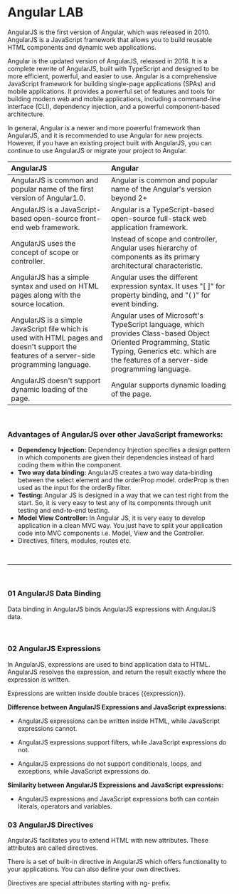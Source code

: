 # Angular LAB

AngularJS is the first version of Angular, which was released in 2010. AngularJS is a JavaScript framework that allows you to build reusable HTML components and dynamic web applications.

Angular is the updated version of AngularJS, released in 2016. It is a complete rewrite of AngularJS, built with TypeScript and designed to be more efficient, powerful, and easier to use. Angular is a comprehensive JavaScript framework for building single-page applications (SPAs) and mobile applications. It provides a powerful set of features and tools for building modern web and mobile applications, including a command-line interface (CLI), dependency injection, and a powerful component-based architecture.

In general, Angular is a newer and more powerful framework than AngularJS, and it is recommended to use Angular for new projects. However, if you have an existing project built with AngularJS, you can continue to use AngularJS or migrate your project to Angular.

| AngularJS                                                                                                                                   | Angular                                                                                                                                                                                             |
| :------------------------------------------------------------------------------------------------------------------------------------------ | :-------------------------------------------------------------------------------------------------------------------------------------------------------------------------------------------------- |
| AngularJS is common and popular name of the first version of Angular1.0.                                                                    | Angular is common and popular name of the Angular's version beyond 2+                                                                                                                               |
| AngularJS is a JavaScript-based open-source front-end web framework.                                                                        | Angular is a TypeScript-based open-source full-stack web application framework.                                                                                                                     |
| AngularJS uses the concept of scope or controller.                                                                                          | Instead of scope and controller, Angular uses hierarchy of components as its primary architectural characteristic.                                                                                  |
| AngularJS has a simple syntax and used on HTML pages along with the source location.                                                        | Angular uses the different expression syntax. It uses "[ ]" for property binding, and "( )" for event binding.                                                                                      |
| AngularJS is a simple JavaScript file which is used with HTML pages and doesn't support the features of a server-side programming language. | Angular uses of Microsoft's TypeScript language, which provides Class-based Object Oriented Programming, Static Typing, Generics etc. which are the features of a server-side programming language. |
| AngularJS doesn't support dynamic loading of the page.                                                                                      | Angular supports dynamic loading of the page.                                                                                                                                                       |

<br/>

### Advantages of AngularJS over other JavaScript frameworks:

-   **Dependency Injection:** Dependency Injection specifies a design pattern in which components are given their dependencies instead of hard coding them within the component.
-   **Two way data binding:** AngularJS creates a two way data-binding between the select element and the orderProp model. orderProp is then used as the input for the orderBy filter.
-   **Testing:** Angular JS is designed in a way that we can test right from the start. So, it is very easy to test any of its components through unit testing and end-to-end testing.
-   **Model View Controller:** In Angular JS, it is very easy to develop application in a clean MVC way. You just have to split your application code into MVC components i.e. Model, View and the Controller.
-   Directives, filters, modules, routes etc.

<br/>

---

<br/>

### 01 AngularJS Data Binding

Data binding in AngularJS binds AngularJS expressions with AngularJS data.

<br/>

### 02 AngularJS Expressions

In AngularJS, expressions are used to bind application data to HTML. AngularJS resolves the expression, and return the result exactly where the expression is written.

Expressions are written inside double braces {{expression}}.

**Difference between AngularJS Expressions and JavaScript expressions:**

-   AngularJS expressions can be written inside HTML, while JavaScript expressions cannot.

-   AngularJS expressions support filters, while JavaScript expressions do not.

-   AngularJS expressions do not support conditionals, loops, and exceptions, while JavaScript expressions do.

**Similarity between AngularJS Expressions and JavaScript expressions:**

-   AngularJS expressions and JavaScript expressions both can contain literals, operators and variables.

### 03 AngularJS Directives

AngularJS facilitates you to extend HTML with new attributes. These attributes are called directives.

There is a set of built-in directive in AngularJS which offers functionality to your applications. You can also define your own directives.

Directives are special attributes starting with ng- prefix.
